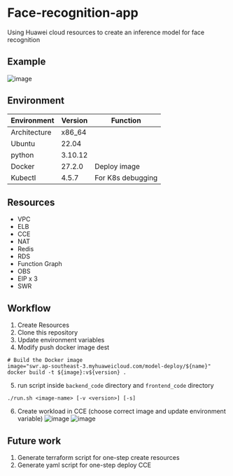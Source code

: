 # Face-recognition-app

Using Huawei cloud resources to create an inference model for face recognition

## Example
![image](https://github.com/user-attachments/assets/b58142cb-266a-4916-babd-4f8713f4ae26)

## Environment
|Environment|Version|Function|
|-----------|----------|----------|
|Architecture |x86_64   |                   |
|Ubuntu       |22.04    |                   |
|python       |3.10.12  |                   |
|Docker       |27.2.0   |Deploy image       |
|Kubectl      |4.5.7    |For K8s debugging  |

## Resources
- VPC
- ELB
- CCE
- NAT
- Redis
- RDS
- Function Graph
- OBS
- EIP x 3
- SWR

## Workflow
1. Create Resources
2. Clone this repository
3. Update environment variables
4. Modify push docker image dest
```
# Build the Docker image
image="swr.ap-southeast-3.myhuaweicloud.com/model-deploy/${name}"
docker build -t ${image}:v${version} .
```
5. run script inside `backend_code` directory and `frontend_code` directory
```
./run.sh <image-name> [-v <version>] [-s]
```
6. Create workload in CCE (choose correct image and update environment variable)
![image](https://github.com/user-attachments/assets/eb4a110a-0c00-4006-af55-aa11940a4e28)
![image](https://github.com/user-attachments/assets/f79edc20-183f-4fde-ac44-c5beb6039fb5)


## Future work
1. Generate terraform script for one-step create resources
2. Generate yaml script for one-step deploy CCE
